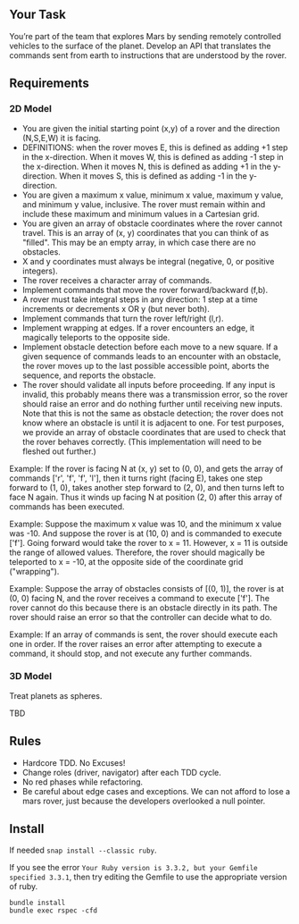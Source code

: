 ## Your Task

You’re part of the team that explores Mars by sending remotely controlled vehicles to the surface of the planet. Develop an API that translates the commands sent from earth to instructions that are understood by the rover.

## Requirements

### 2D Model

- You are given the initial starting point (x,y) of a rover and the direction (N,S,E,W) it is facing.
- DEFINITIONS: when the rover moves E, this is defined as adding +1 step in the x-direction. When it moves W, this is defined as adding -1 step in the x-direction. When it moves N, this is defined as adding +1 in the y-direction. When it moves S, this is defined as adding -1 in the y-direction.
- You are given a maximum x value, minimum x value, maximum y value, and minimum y value, inclusive. The rover must remain within and include these maximum and minimum values in a Cartesian grid.
- You are given an array of obstacle coordinates where the rover cannot travel. This is an array of (x, y) coordinates that you can think of as "filled". This may be an empty array, in which case there are no obstacles.
- X and y coordinates must always be integral (negative, 0, or positive integers).
- The rover receives a character array of commands.
- Implement commands that move the rover forward/backward (f,b).
- A rover must take integral steps in any direction: 1 step at a time increments or decrements x OR y (but never both).
- Implement commands that turn the rover left/right (l,r).
- Implement wrapping at edges. If a rover encounters an edge, it magically teleports to the opposite side.
- Implement obstacle detection before each move to a new square. If a given sequence of commands leads to an encounter with an obstacle, the rover moves up to the last possible accessible point, aborts the sequence, and reports the obstacle.
- The rover should validate all inputs before proceeding. If any input is invalid, this probably means there was a transmission error, so the rover should raise an error and do nothing further until receiving new inputs. Note that this is not the same as obstacle detection; the rover does not know where an obstacle is until it is adjacent to one. For test purposes, we provide an array of obstacle coordinates that are used to check that the rover behaves correctly. (This implementation will need to be fleshed out further.)

Example: If the rover is facing N at (x, y) set to (0, 0), and gets the array of commands ['r', 'f', 'f', 'l'], then it turns right (facing E), takes one step forward to (1, 0), takes another step forward to (2, 0), and then turns left to face N again. Thus it winds up facing N at position (2, 0) after this array of commands has been executed.

Example: Suppose the maximum x value was 10, and the minimum x value was -10. And suppose the rover is at (10, 0) and is commanded to execute ['f']. Going forward would take the rover to x = 11. However, x = 11 is outside the range of allowed values. Therefore, the rover should magically be teleported to x = -10, at the opposite side of the coordinate grid ("wrapping").

Example: Suppose the array of obstacles consists of [(0, 1)], the rover is at (0, 0) facing N, and the rover receives a command to execute ['f']. The rover cannot do this because there is an obstacle directly in its path. The rover should raise an error so that the controller can decide what to do.

Example: If an array of commands is sent, the rover should execute each one in order. If the rover raises an error after attempting to execute a command, it should stop, and not execute any further commands.

### 3D Model

Treat planets as spheres.

TBD

## Rules

- Hardcore TDD. No Excuses!
- Change roles (driver, navigator) after each TDD cycle.
- No red phases while refactoring.
- Be careful about edge cases and exceptions. We can not afford to lose a mars rover, just because the developers overlooked a null pointer.

## Install

If needed `snap install --classic ruby`.

If you see the error `Your Ruby version is 3.3.2, but your Gemfile specified 3.3.1`, then try editing the Gemfile to use the appropriate version of ruby.

```
bundle install
bundle exec rspec -cfd
```
